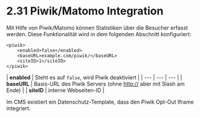 # 2.31 Piwik/Matomo Integration

Mit Hilfe von Piwik/Matomo können Statistiken über die Besucher erfasst werden. Diese Funktionalität wird in dem folgenden Abschnitt konfiguriert:

```markup
<piwik>
    <enabled>false</enabled>
    <baseURL>example.com/piwik/</baseURL>
    <siteID>1</siteID>
</piwik>
```

| **enabled** | Steht es auf `false`, wird Piwik deaktiviert |
| --- | --- | --- |
| **baseURL** | Basis-URL des Piwik Servers \(ohne [http://](http:) aber mit Slash am Ende\) |
| **siteID** | interne Webseiten-ID |



Im CMS existiert ein Datenschutz-Template, dass den Piwik Opt-Out Iframe integriert.

